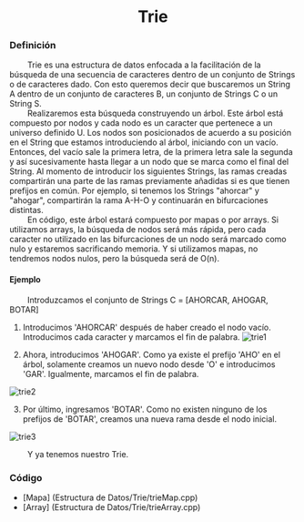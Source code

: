 <div align="center">

# Trie  

 <div align="left">
 
 ### Definición  
 &nbsp;&nbsp;&nbsp;&nbsp;&nbsp;&nbsp;&nbsp;&nbsp;Trie es una estructura de datos enfocada a la facilitación de la búsqueda de una secuencia de caracteres dentro de un conjunto de Strings o de caracteres dado. Con esto queremos decir que buscaremos un String A dentro de un conjunto de caracteres B, un conjunto de Strings C o un String S.  
 &nbsp;&nbsp;&nbsp;&nbsp;&nbsp;&nbsp;&nbsp;&nbsp;Realizaremos esta búsqueda construyendo un árbol. Este árbol está compuesto por nodos y cada nodo es un caracter que pertenece a un universo definido U. Los nodos son posicionados de acuerdo a su posición en el String que estamos introduciendo al árbol, iniciando con un vacío. Entonces, del vacío sale la primera letra, de la primera letra sale la segunda y así sucesivamente hasta llegar a un nodo que se marca como el final del String. Al momento de introducir los siguientes Strings, las ramas creadas compartirán una parte de las ramas previamente añadidas si es que tienen prefijos en común. Por ejemplo, si tenemos los Strings "ahorcar" y "ahogar", compartirán la rama A-H-O y continuarán en bifurcaciones distintas.  
 &nbsp;&nbsp;&nbsp;&nbsp;&nbsp;&nbsp;&nbsp;&nbsp;En código, este árbol estará compuesto por mapas o por arrays. Si utilizamos arrays, la búsqueda de nodos será más rápida, pero cada caracter no utilizado en las bifurcaciones de un nodo será marcado como nulo y estaremos sacrificando memoria. Y si utilizamos mapas, no tendremos nodos nulos, pero la búsqueda será de O(n).
 #### Ejemplo
  &nbsp;&nbsp;&nbsp;&nbsp;&nbsp;&nbsp;&nbsp;&nbsp;Introduzcamos el conjunto de Strings C = [AHORCAR, AHOGAR, BOTAR]
  1. Introducimos 'AHORCAR' después de haber creado el nodo vacío. Introducimos cada caracter y marcamos el fin de palabra.
  ![trie1](https://imgur.com/gopoyFK.png)

  2. Ahora, introducimos 'AHOGAR'. Como ya existe el prefijo 'AHO' en el árbol, solamente creamos un nuevo nodo desde 'O' e introducimos 'GAR'. Igualmente, marcamos el fin de palabra.

  ![trie2](https://imgur.com/G1fL3Ab.png)

  3. Por último, ingresamos 'BOTAR'. Como no existen ninguno de los prefijos de 'BOTAR', creamos una nueva rama desde el nodo inicial.

  ![trie3](https://imgur.com/93wwXS1.png)

&nbsp;&nbsp;&nbsp;&nbsp;&nbsp;&nbsp;&nbsp;&nbsp;Y ya tenemos nuestro Trie.

   ### Código
  * [Mapa] (Estructura de Datos/Trie/trieMap.cpp)
  * [Array] (Estructura de Datos/Trie/trieArray.cpp)
